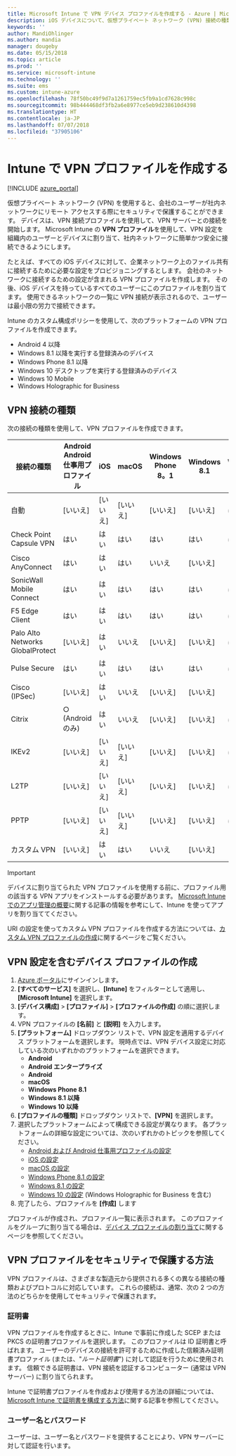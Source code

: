 ```yaml
---
title: Microsoft Intune で VPN デバイス プロファイルを作成する - Azure | Microsoft Docs
description: iOS デバイスについて、仮想プライベート ネットワーク (VPN) 接続の種類を表示し、Azure Portal で VPN デバイス プロファイルを作成し、Microsoft Intune で証明書またはユーザー名とパスワードを使って VPN プロファイルをセキュリティで保護するオプションを確認します。
keywords: ''
author: MandiOhlinger
ms.author: mandia
manager: dougeby
ms.date: 05/15/2018
ms.topic: article
ms.prod: ''
ms.service: microsoft-intune
ms.technology: ''
ms.suite: ems
ms.custom: intune-azure
ms.openlocfilehash: 78f50bc49f9d7a1261759ec5fb9a1cd7628c998c
ms.sourcegitcommit: 98b444468df3fb2a6e8977ce5eb9d238610d4398
ms.translationtype: HT
ms.contentlocale: ja-JP
ms.lasthandoff: 07/07/2018
ms.locfileid: "37905106"
---
```

# <a name="create-vpn-profiles-in-intune"></a>Intune で VPN プロファイルを作成する

[!INCLUDE [azure_portal](./includes/azure_portal.md)]

仮想プライベート ネットワーク (VPN) を使用すると、会社のユーザーが社内ネットワークにリモート アクセスする際にセキュリティで保護することができます。 デバイスは、VPN 接続プロファイルを使用して、VPN サーバーとの接続を開始します。 Microsoft Intune の **VPN プロファイル**を使用して、VPN 設定を組織内のユーザーとデバイスに割り当て、社内ネットワークに簡単かつ安全に接続できるようにします。

たとえば、すべての iOS デバイスに対して、企業ネットワーク上のファイル共有に接続するために必要な設定をプロビジョニングするとします。 会社のネットワークに接続するための設定が含まれる VPN プロファイルを作成します。 その後、iOS デバイスを持っているすべてのユーザーにこのプロファイルを割り当てます。 使用できるネットワークの一覧に VPN 接続が表示されるので、ユーザーは最小限の労力で接続できます。

Intune のカスタム構成ポリシーを使用して、次のプラットフォームの VPN プロファイルを作成できます。

* Android 4 以降
* Windows 8.1 以降を実行する登録済みのデバイス
* Windows Phone 8.1 以降
* Windows 10 デスクトップを実行する登録済みのデバイス
* Windows 10 Mobile
* Windows Holographic for Business

## <a name="vpn-connection-types"></a>VPN 接続の種類

次の接続の種類を使用して、VPN プロファイルを作成できます。

|接続の種類|Android<br>Android 仕事用プロファイル|iOS|macOS|Windows Phone 8。1|Windows 8.1|Windows 10|
|-|-|-|-|-|-|-|
|自動|[いいえ]|[いいえ]|[いいえ]|[いいえ]|[いいえ]|はい|
|Check Point Capsule VPN|はい|はい|はい|はい|はい|はい|
|Cisco AnyConnect|はい|はい|はい|いいえ|[いいえ]|[いいえ]|
|SonicWall Mobile Connect|はい|はい|はい|はい|はい|はい|
|F5 Edge Client|はい|はい|はい|はい|はい|はい|
|Palo Alto Networks GlobalProtect|[いいえ]|はい|いいえ|[いいえ]|[いいえ]|はい|
|Pulse Secure|はい|はい|はい|はい|はい|はい|
|Cisco (IPSec)|[いいえ]|はい|いいえ|[いいえ]|[いいえ]|[いいえ]|
|Citrix|○ (Android のみ)|はい|いいえ|[いいえ]|[いいえ]|はい|
|IKEv2|[いいえ]|[いいえ]|[いいえ]|[いいえ]|[いいえ]|はい|
|L2TP|[いいえ]|[いいえ]|[いいえ]|[いいえ]|[いいえ]|はい|
|PPTP|[いいえ]|[いいえ]|[いいえ]|[いいえ]|[いいえ]|はい|
|カスタム VPN|[いいえ]|はい|はい|いいえ|[いいえ]|[いいえ]|

> [!IMPORTANT]
> デバイスに割り当てられた VPN プロファイルを使用する前に、プロファイル用の該当する VPN アプリをインストールする必要があります。 [Microsoft Intune でのアプリ管理の概要](app-management.md)に関する記事の情報を参考にして、Intune を使ってアプリを割り当ててください。  

URI の設定を使ってカスタム VPN プロファイルを作成する方法については、[カスタム VPN プロファイルの作成](custom-settings-configure.md)に関するページをご覧ください。

## <a name="create-a-device-profile-containing-vpn-settings"></a>VPN 設定を含むデバイス プロファイルの作成

1. [Azure ポータル](https://portal.azure.com)にサインインします。
2. **[すべてのサービス]** を選択し、**[Intune]** をフィルターとして適用し、**[Microsoft Intune]** を選択します。
3. **[デバイス構成]** > **[プロファイル]** > **[プロファイルの作成]** の順に選択します。
4. VPN プロファイルの **[名前]** と **[説明]** を入力します。
5. **[プラットフォーム]** ドロップダウン リストで、VPN 設定を適用するデバイス プラットフォームを選択します。 現時点では、VPN デバイス設定に対応している次のいずれかのプラットフォームを選択できます。
   - **Android**
   - **Android エンタープライズ**
   - **Android**
   - **macOS**
   - **Windows Phone 8.1**
   - **Windows 8.1 以降**
   - **Windows 10 以降**
6. **[プロファイルの種類]** ドロップダウン リストで、**[VPN]** を選択します。
7. 選択したプラットフォームによって構成できる設定が異なります。 各プラットフォームの詳細な設定については、次のいずれかのトピックを参照してください。
   - [Android および Android 仕事用プロファイルの設定](vpn-settings-android.md)
   - [iOS の設定](vpn-settings-ios.md)
   - [macOS の設定](vpn-settings-macos.md)
   - [Windows Phone 8.1 の設定](vpn-settings-windows-phone-8-1.md)
   - [Windows 8.1 の設定](vpn-settings-windows-8-1.md)
   - [Windows 10 の設定](vpn-settings-windows-10.md) (Windows Holographic for Business を含む)
8. 完了したら、プロファイルを **[作成]** します

プロファイルが作成され、プロファイル一覧に表示されます。 このプロファイルをグループに割り当てる場合は、[デバイス プロファイルの割り当て](device-profile-assign.md)に関するページを参照してください。

## <a name="methods-of-securing-vpn-profiles"></a>VPN プロファイルをセキュリティで保護する方法

VPN プロファイルは、さまざまな製造元から提供される多くの異なる接続の種類およびプロトコルに対応しています。 これらの接続は、通常、次の 2 つの方法のどちらかを使用してセキュリティで保護されます。

### <a name="certificates"></a>証明書

VPN プロファイルを作成するときに、Intune で事前に作成した SCEP または PKCS の証明書プロファイルを選択します。 このプロファイルは ID 証明書と呼ばれます。 ユーザーのデバイスの接続を許可するために作成した信頼済み証明書プロファイル (または、"*ルート証明書*") に対して認証を行うために使用されます。 信頼できる証明書は、VPN 接続を認証するコンピューター (通常は VPN サーバー) に割り当てられます。

Intune で証明書プロファイルを作成および使用する方法の詳細については、[Microsoft Intune で証明書を構成する方法](certificates-configure.md)に関する記事を参照してください。

### <a name="user-name-and-password"></a>ユーザー名とパスワード

ユーザーは、ユーザー名とパスワードを提供することにより、VPN サーバーに対して認証を行います。

